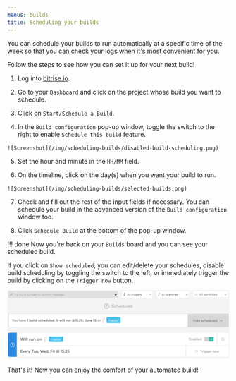 ```yaml
---
menus: builds
title: Scheduling your builds
---
```


 You can schedule your builds to run automatically at a specific time of the week so that you can check your logs when it's most convenient for you.

Follow the steps to see how you can set it up for your next build!

  1. Log into [bitrise.io](https://www.bitrise.io).

  2. Go to your `Dashboard` and click on the project whose build you want to schedule.

  3. Click on `Start/Schedule a Build`.

  4. In the `Build configuration` pop-up window, toggle the switch to the right to enable `Schedule this build` feature.

    ![Screenshot](/img/scheduling-builds/disabled-build-scheduling.png)

  5. Set the hour and minute in the `HH/MM` field.

  6. On the timeline, click on the day(s) when you want your build to run.

    ![Screenshot](/img/scheduling-builds/selected-builds.png)

  7. Check and fill out the rest of the input fields if necessary. You can schedule your build in the advanced version of the `Build configuration` window too.

  8. Click `Schedule Build` at the bottom of the pop-up window.

!!! done
    Now you're back on your `Builds` board and you can see your scheduled build.

 If you click on `Show scheduled`, you can edit/delete your schedules, disable build scheduling by toggling the switch to the left, or immediately trigger the build by clicking on the `Trigger now` button.

  ![Screenshot](/img/scheduling-builds/scheduled-build.png)


That's it! Now you can enjoy the comfort of your automated build!
